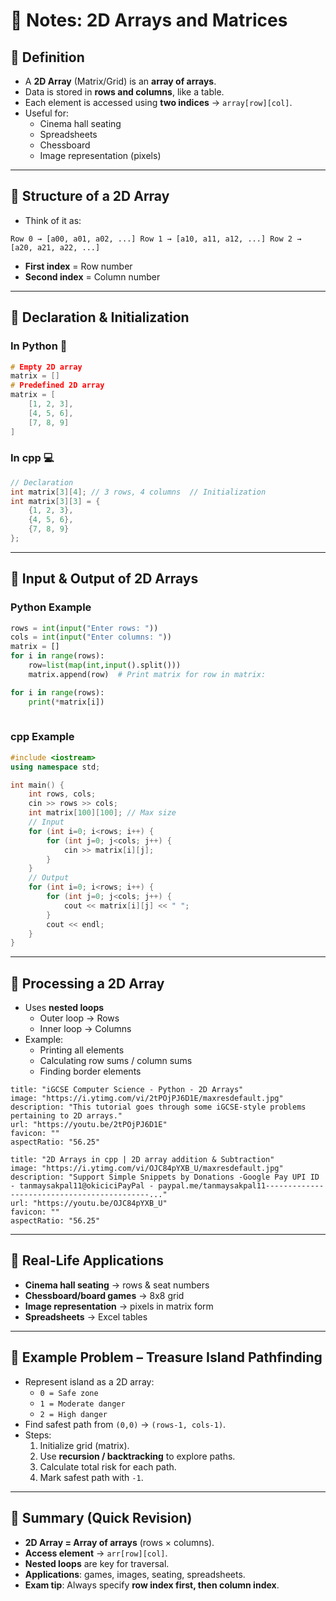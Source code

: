 # 📘 Notes: 2D Arrays and Matrices

## 🔹 Definition

- A **2D Array** (Matrix/Grid) is an **array of arrays**.
- Data is stored in **rows and columns**, like a table.
- Each element is accessed using **two indices** → `array[row][col]`.
- Useful for:
    - Cinema hall seating
    - Spreadsheets
    - Chessboard
    - Image representation (pixels)

---

## 🔹 Structure of a 2D Array

- Think of it as:
```
Row 0 → [a00, a01, a02, ...] Row 1 → [a10, a11, a12, ...] Row 2 → [a20, a21, a22, ...]
```
- **First index** = Row number
- **Second index** = Column number

---

## 🔹 Declaration & Initialization

### In Python 🐍

```cpp
# Empty 2D array 
matrix = []  
# Predefined 2D array 
matrix = [     
	[1, 2, 3],     
	[4, 5, 6],     
	[7, 8, 9] 
]
```
### In cpp 💻

```cpp
// Declaration 
int matrix[3][4]; // 3 rows, 4 columns  // Initialization 
int matrix[3][3] = {     
	{1, 2, 3},     
	{4, 5, 6},     
	{7, 8, 9} 
};
```

---

## 🔹 Input & Output of 2D Arrays

### Python Example

```python
rows = int(input("Enter rows: ")) 
cols = int(input("Enter columns: "))  
matrix = []  
for i in range(rows):    
	row=list(map(int,input().split()))
	matrix.append(row)  # Print matrix for row in matrix:     

for i in range(rows):
	print(*matrix[i])
	
```

### cpp Example

```cpp
#include <iostream>
using namespace std;

int main() {
    int rows, cols;
    cin >> rows >> cols;
    int matrix[100][100]; // Max size
    // Input
    for (int i=0; i<rows; i++) {
        for (int j=0; j<cols; j++) {
            cin >> matrix[i][j];
        }
    }
    // Output
    for (int i=0; i<rows; i++) {
        for (int j=0; j<cols; j++) {
            cout << matrix[i][j] << " ";
        }
        cout << endl;
    }
}

```
---

## 🔹 Processing a 2D Array

- Uses **nested loops**
    - Outer loop → Rows
    - Inner loop → Columns
- Example:
    - Printing all elements
    - Calculating row sums / column sums
    - Finding border elements

```embed
title: "iGCSE Computer Science - Python - 2D Arrays"
image: "https://i.ytimg.com/vi/2tPOjPJ6D1E/maxresdefault.jpg"
description: "This tutorial goes through some iGCSE-style problems pertaining to 2D arrays."
url: "https://youtu.be/2tPOjPJ6D1E"
favicon: ""
aspectRatio: "56.25"
```

```embed
title: "2D Arrays in cpp | 2D array addition & Subtraction"
image: "https://i.ytimg.com/vi/OJC84pYXB_U/maxresdefault.jpg"
description: "Support Simple Snippets by Donations -Google Pay UPI ID - tanmaysakpal11@okiciciPayPal - paypal.me/tanmaysakpal11--------------------------------------------..."
url: "https://youtu.be/OJC84pYXB_U"
favicon: ""
aspectRatio: "56.25"
```


---

## 🔹 Real-Life Applications

- **Cinema hall seating** → rows & seat numbers
- **Chessboard/board games** → 8x8 grid
- **Image representation** → pixels in matrix form
- **Spreadsheets** → Excel tables

---

## 🔹 Example Problem – Treasure Island Pathfinding

- Represent island as a 2D array:
    - `0 = Safe zone`
    - `1 = Moderate danger`
    - `2 = High danger`
- Find safest path from `(0,0)` → `(rows-1, cols-1)`.
- Steps:
    1. Initialize grid (matrix).
    2. Use **recursion / backtracking** to explore paths.
    3. Calculate total risk for each path.
    4. Mark safest path with `-1`.

---

## 🔹 Summary (Quick Revision)

- **2D Array = Array of arrays** (rows × columns).
- **Access element** → `arr[row][col]`.
- **Nested loops** are key for traversal.
- **Applications**: games, images, seating, spreadsheets.
- **Exam tip**: Always specify **row index first, then column index**.